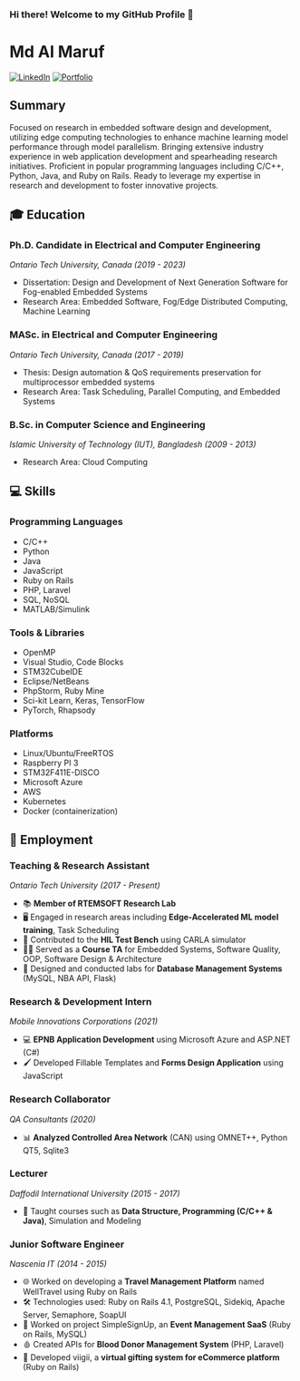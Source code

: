 ### Hi there! Welcome to my GitHub Profile 👋

<!--
**mdalmaruf/mdalmaruf** is a ✨ _special_ ✨ repository because its `README.md` (this file) appears on your GitHub profile.

Here are some ideas to get you started:

- 🔭 I’m currently working on ...
- 🌱 I’m currently learning ...
- 👯 I’m looking to collaborate on ...
- 🤔 I’m looking for help with ...
- 💬 Ask me about ...
- 📫 How to reach me: ...
- 😄 Pronouns: ...
- ⚡ Fun fact: ...
-->

# Md Al Maruf
[![LinkedIn](https://img.shields.io/badge/LinkedIn-almaruf09-blue)](https://www.linkedin.com/in/almaruf09)
[![Portfolio](https://img.shields.io/badge/Portfolio-mdalmaruf.github.io-green)](https://mdalmaruf.github.io)

## Summary
Focused on research in embedded software design and development, utilizing edge computing technologies to enhance machine learning model performance through model parallelism. Bringing extensive industry experience in web application development and spearheading research initiatives. Proficient in popular programming languages including C/C++, Python, Java, and Ruby on Rails. Ready to leverage my expertise in research and development to foster innovative projects.

## 🎓 Education

### Ph.D. Candidate in Electrical and Computer Engineering
*Ontario Tech University, Canada (2019 - 2023)*
- Dissertation: Design and Development of Next Generation Software for Fog-enabled Embedded Systems
- Research Area: Embedded Software, Fog/Edge Distributed Computing, Machine Learning

### MASc. in Electrical and Computer Engineering
*Ontario Tech University, Canada (2017 - 2019)*
- Thesis: Design automation & QoS requirements preservation for multiprocessor embedded systems
- Research Area: Task Scheduling, Parallel Computing, and Embedded Systems

### B.Sc. in Computer Science and Engineering
*Islamic University of Technology (IUT), Bangladesh (2009 - 2013)*
- Research Area: Cloud Computing

## 💻 Skills

### Programming Languages
- C/C++
- Python
- Java
- JavaScript
- Ruby on Rails
- PHP, Laravel
- SQL, NoSQL
- MATLAB/Simulink

### Tools & Libraries
- OpenMP
- Visual Studio, Code Blocks
- STM32CubeIDE
- Eclipse/NetBeans
- PhpStorm, Ruby Mine
- Sci-kit Learn, Keras, TensorFlow
- PyTorch, Rhapsody

### Platforms
- Linux/Ubuntu/FreeRTOS
- Raspberry PI 3
- STM32F411E-DISCO
- Microsoft Azure
- AWS
- Kubernetes
- Docker (containerization)

## 🏢 Employment

### Teaching & Research Assistant
*Ontario Tech University (2017 - Present)*
- 📚 **Member of RTEMSOFT Research Lab**
- 🖥️ Engaged in research areas including **Edge-Accelerated ML model training**, Task Scheduling
- 🚀 Contributed to the **HIL Test Bench** using CARLA simulator
- 👨‍🏫 Served as a **Course TA** for Embedded Systems, Software Quality, OOP, Software Design & Architecture
- 💼 Designed and conducted labs for **Database Management Systems** (MySQL, NBA API, Flask)

### Research & Development Intern
*Mobile Innovations Corporations (2021)*
- 💻 **EPNB Application Development** using Microsoft Azure and ASP.NET (C#)
- 🖌️ Developed Fillable Templates and **Forms Design Application** using JavaScript

### Research Collaborator
*QA Consultants (2020)*
- 📊 **Analyzed Controlled Area Network** (CAN) using OMNET++, Python QT5, Sqlite3

### Lecturer
*Daffodil International University (2015 - 2017)*
- 🏫 Taught courses such as **Data Structure, Programming (C/C++ & Java)**, Simulation and Modeling

### Junior Software Engineer
*Nascenia IT (2014 - 2015)*
- 🌐 Worked on developing a **Travel Management Platform** named WellTravel using Ruby on Rails
- 🛠️ Technologies used: Ruby on Rails 4.1, PostgreSQL, Sidekiq, Apache Server, Semaphore, SoapUI
- 📅 Worked on project SimpleSignUp, an **Event Management SaaS** (Ruby on Rails, MySQL)
- 🩸 Created APIs for **Blood Donor Management System** (PHP, Laravel)
- 🎁 Developed viigii, a **virtual gifting system for eCommerce platform** (Ruby on Rails)
